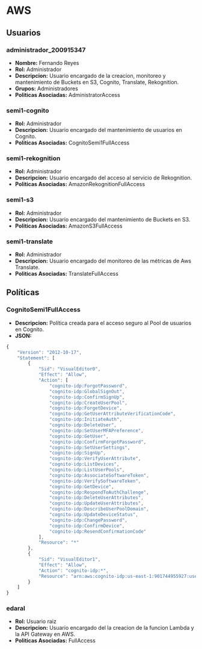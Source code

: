 # AWS
## Usuarios

### administrador_200915347
* **Nombre:** Fernando Reyes
* **Rol:** Administrador
* **Descripcion:** Usuario encargado de la creacion, monitoreo y mantenimiento de Buckets en S3, Cognito, Translate, Rekognition.
* **Grupos:** Administradores
* **Politicas Asociadas:** AdministratorAccess

### semi1-cognito
* **Rol:** Administrador
* **Descripcion:** Usuario encargado del mantenimiento de usuarios en Cognito.
* **Politicas Asociadas:** CognitoSemi1FullAccess

### semi1-rekognition
* **Rol:** Administrador
* **Descripcion:** Usuario encargado del acceso al servicio de Rekognition.
* **Politicas Asociadas:** AmazonRekognitionFullAccess

### semi1-s3
* **Rol:** Administrador
* **Descripcion:** Usuario encargado del mantenimiento de Buckets en S3.
* **Politicas Asociadas:** AmazonS3FullAccess

### semi1-translate
* **Rol:** Administrador
* **Descripcion:** Usuario encargado del monitoreo de las métricas de Aws Translate.
* **Politicas Asociadas:** TranslateFullAccess

## Políticas
### CognitoSemi1FullAccess
* **Descripcion:** Política creada para el acceso seguro al Pool de usuarios en Cognito.
* **JSON:**
````js
{
    "Version": "2012-10-17",
    "Statement": [
        {
            "Sid": "VisualEditor0",
            "Effect": "Allow",
            "Action": [
                "cognito-idp:ForgotPassword",
                "cognito-idp:GlobalSignOut",
                "cognito-idp:ConfirmSignUp",
                "cognito-idp:CreateUserPool",
                "cognito-idp:ForgetDevice",
                "cognito-idp:GetUserAttributeVerificationCode",
                "cognito-idp:InitiateAuth",
                "cognito-idp:DeleteUser",
                "cognito-idp:SetUserMFAPreference",
                "cognito-idp:GetUser",
                "cognito-idp:ConfirmForgotPassword",
                "cognito-idp:SetUserSettings",
                "cognito-idp:SignUp",
                "cognito-idp:VerifyUserAttribute",
                "cognito-idp:ListDevices",
                "cognito-idp:ListUserPools",
                "cognito-idp:AssociateSoftwareToken",
                "cognito-idp:VerifySoftwareToken",
                "cognito-idp:GetDevice",
                "cognito-idp:RespondToAuthChallenge",
                "cognito-idp:DeleteUserAttributes",
                "cognito-idp:UpdateUserAttributes",
                "cognito-idp:DescribeUserPoolDomain",
                "cognito-idp:UpdateDeviceStatus",
                "cognito-idp:ChangePassword",
                "cognito-idp:ConfirmDevice",
                "cognito-idp:ResendConfirmationCode"
            ],
            "Resource": "*"
        },
        {
            "Sid": "VisualEditor1",
            "Effect": "Allow",
            "Action": "cognito-idp:*",
            "Resource": "arn:aws:cognito-idp:us-east-1:901744955927:userpool/us-east-1_M6reKjtuU"
        }
    ]
}

````
### edaral
* **Rol:** Usuario raiz
* **Descripcion:** Usuario encargado del la creacion de la funcion Lambda y la API Gateway en AWS.
* **Politicas Asociadas:** FullAccess
